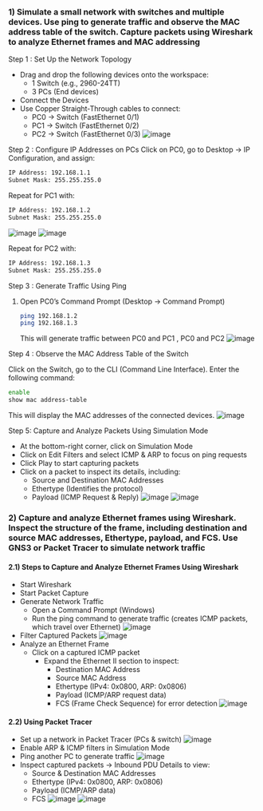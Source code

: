 ### **1) Simulate a small network with switches and multiple devices. Use ping to generate traffic and observe the MAC address table of the switch. Capture packets using Wireshark to analyze Ethernet frames and MAC addressing**
Step 1 : Set Up the Network Topology
- Drag and drop the following devices onto the workspace:
  - 1 Switch (e.g., 2960-24TT)
  - 3 PCs (End devices)
- Connect the Devices
- Use Copper Straight-Through cables to connect:
  - PC0 → Switch (FastEthernet 0/1)
  - PC1 → Switch (FastEthernet 0/2)
  - PC2 → Switch (FastEthernet 0/3)
![image](https://github.com/user-attachments/assets/f7d25ad9-7eb8-4734-a3da-fa326c5c0d73)


Step 2 : Configure IP Addresses on PCs
Click on PC0, go to Desktop → IP Configuration, and assign:
```` bash
IP Address: 192.168.1.1
Subnet Mask: 255.255.255.0
````
Repeat for PC1 with:
```` bash
IP Address: 192.168.1.2
Subnet Mask: 255.255.255.0
````
![image](https://github.com/user-attachments/assets/6974ed39-7c9f-47f7-981e-b5916db60e1c)
![image](https://github.com/user-attachments/assets/884b3c98-f870-4b1c-ad43-c890444004af)

Repeat for PC2 with:
````bash
IP Address: 192.168.1.3
Subnet Mask: 255.255.255.0
````

Step 3 : Generate Traffic Using Ping
1. Open PC0’s Command Prompt (Desktop → Command Prompt)
   ```` bash
   ping 192.168.1.2
   ping 192.168.1.3
   ````
   This will generate traffic between PC0 and PC1 , PC0 and PC2
![image](https://github.com/user-attachments/assets/5a259df4-e848-4b5b-96c6-2b6676fec62d)
   
Step 4 : Observe the MAC Address Table of the Switch

Click on the Switch, go to the CLI (Command Line Interface).
Enter the following command:
```bash
enable
show mac address-table
```
This will display the MAC addresses of the connected devices.
![image](https://github.com/user-attachments/assets/f9dcaf7e-42e8-470c-afac-8541f6a1291e)


Step 5: Capture and Analyze Packets Using Simulation Mode
- At the bottom-right corner, click on Simulation Mode
- Click on Edit Filters and select ICMP & ARP to focus on ping requests
- Click Play to start capturing packets
- Click on a packet to inspect its details, including:
  - Source and Destination MAC Addresses
  - Ethertype (Identifies the protocol)
  - Payload (ICMP Request & Reply)
![image](https://github.com/user-attachments/assets/6f5cb9df-ca34-44b8-af0c-6701990d29c1)
![image](https://github.com/user-attachments/assets/d65a90e4-dbb0-49e8-8520-4c775c58f73a)

### **2) Capture and analyze Ethernet frames using Wireshark. Inspect the structure of the frame, including destination and source MAC addresses, Ethertype, payload, and FCS. Use GNS3 or Packet Tracer to simulate network traffic**
#### 2.1) Steps to Capture and Analyze Ethernet Frames Using Wireshark
- Start Wireshark
- Start Packet Capture
- Generate Network Traffic
  - Open a Command Prompt (Windows)
  - Run the ping command to generate traffic (creates ICMP packets, which travel over Ethernet)
![image](https://github.com/user-attachments/assets/f8b7f781-a518-44e4-8abc-927448c869d3)
- Filter Captured Packets
![image](https://github.com/user-attachments/assets/201f561c-1672-4f73-9af8-e3c7f896c8b1)
- Analyze an Ethernet Frame
  - Click on a captured ICMP packet
      - Expand the Ethernet II section to inspect:
         - Destination MAC Address
         - Source MAC Address
         - Ethertype (IPv4: 0x0800, ARP: 0x0806)
         - Payload (ICMP/ARP request data)
         - FCS (Frame Check Sequence) for error detection
 ![image](https://github.com/user-attachments/assets/644bea0c-ad6a-4fa2-ad5d-01c6d9324ce8)
 
#### 2.2) Using Packet Tracer
- Set up a network in Packet Tracer (PCs & switch)
  ![image](https://github.com/user-attachments/assets/41c4d833-3311-49d1-a217-7347580b6c63)
- Enable ARP & ICMP filters in Simulation Mode
- Ping another PC to generate traffic
  ![image](https://github.com/user-attachments/assets/41216eb6-88d7-4f1a-90c2-ecc7efe688d9)
- Inspect captured packets → Inbound PDU Details to view:
  - Source & Destination MAC Addresses
  - Ethertype (IPv4: 0x0800, ARP: 0x0806)
  - Payload (ICMP/ARP data)
  - FCS
![image](https://github.com/user-attachments/assets/b59f1311-fe12-48e2-86c5-234e72778d58)
![image](https://github.com/user-attachments/assets/2e5e9f7d-6f39-4070-934d-d9ee3edde7f0)
